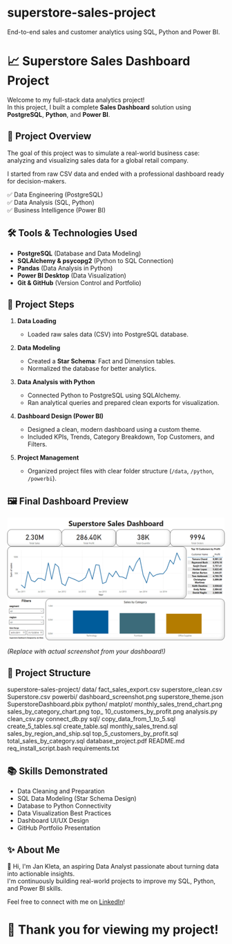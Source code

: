 # superstore-sales-project
End-to-end sales and customer analytics using SQL, Python and Power BI.

# 📈 Superstore Sales Dashboard Project

Welcome to my full-stack data analytics project!  
In this project, I built a complete **Sales Dashboard** solution using **PostgreSQL**, **Python**, and **Power BI**.

## 🚀 Project Overview

The goal of this project was to simulate a real-world business case: analyzing and visualizing sales data for a global retail company.

I started from raw CSV data and ended with a professional dashboard ready for decision-makers.

✅ Data Engineering (PostgreSQL)  
✅ Data Analysis (SQL, Python)  
✅ Business Intelligence (Power BI)

## 🛠️ Tools & Technologies Used

- **PostgreSQL** (Database and Data Modeling)
- **SQLAlchemy & psycopg2** (Python to SQL Connection)
- **Pandas** (Data Analysis in Python)
- **Power BI Desktop** (Data Visualization)
- **Git & GitHub** (Version Control and Portfolio)

## 🧠 Project Steps

1. **Data Loading**  
   - Loaded raw sales data (CSV) into PostgreSQL database.

2. **Data Modeling**  
   - Created a **Star Schema**: Fact and Dimension tables.
   - Normalized the database for better analytics.

3. **Data Analysis with Python**  
   - Connected Python to PostgreSQL using SQLAlchemy.
   - Ran analytical queries and prepared clean exports for visualization.

4. **Dashboard Design (Power BI)**  
   - Designed a clean, modern dashboard using a custom theme.
   - Included KPIs, Trends, Category Breakdown, Top Customers, and Filters.

5. **Project Management**  
   - Organized project files with clear folder structure (`/data`, `/python`, `/powerbi`).

## 🖼️ Final Dashboard Preview

![Dashboard Preview](./powerbi/dashboard_screenshot.png)

*(Replace with actual screenshot from your dashboard!)*

## 📁 Project Structure
superstore-sales-project/ 
    data/ 
        fact_sales_export.csv 
        superstore_clean.csv 
        Superstore.csv
    powerbi/
        dashboard_screenshot.png
        superstore_theme.json
        SuperstoreDashboard.pbix
    python/ 
        matplot/ 
            monthly_sales_trend_chart.png
            sales_by_category_chart.png
            top_ 10_customers_by_profit.png
        analysis.py
        clean_csv.py
        connect_db.py
    sql/
        copy_data_from_1_to_5.sql
        create_5_tables.sql
        create_table.sql
        monthly_sales_trend.sql
        sales_by_region_and_ship.sql
        top_5_customers_by_profit.sql
        total_sales_by_category.sql
    database_project.pdf
    README.md
    req_install_script.bash
    requirements.txt

## 📚 Skills Demonstrated

- Data Cleaning and Preparation
- SQL Data Modeling (Star Schema Design)
- Database to Python Connectivity
- Data Visualization Best Practices
- Dashboard UI/UX Design
- GitHub Portfolio Presentation

## ✨ About Me

👋 Hi, I'm Jan Kleta, an aspiring Data Analyst passionate about turning data into actionable insights.  
I'm continuously building real-world projects to improve my SQL, Python, and Power BI skills.

Feel free to connect with me on [LinkedIn](https://www.linkedin.com/in/jan-kleta-98b701144)!


# 🚀 Thank you for viewing my project!